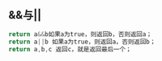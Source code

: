 ## &&与||

``` js
return a&&b如果a为true，则返回b，否则返回a；
return a||b 如果a为true，则返回a，否则返回b；
return a,b,c 返回c，就是返回最后一个；
```


